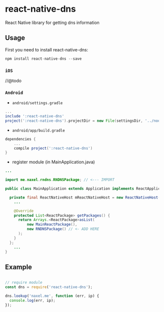 # react-native-dns

React Native library for getting dns information

## Usage

First you need to install react-native-dns:

```javascript
npm install react-native-dns --save
```

### `iOS`

//@todo

### `Android`

* `android/settings.gradle`

```gradle
...
include ':react-native-dns'
project(':react-native-dns').projectDir = new File(settingsDir, '../node_modules/react-native-dns/android')
```
* `android/app/build.gradle`

```gradle
dependencies {
	...
	compile project(':react-native-dns')
}
```

* register module (in MainApplication.java)

```java
...

import me.naxel.rndns.RNDNSPackage; // <--- IMPORT

public class MainApplication extends Application implements ReactApplication {

  private final ReactNativeHost mReactNativeHost = new ReactNativeHost(this) {
	...

    @Override
    protected List<ReactPackage> getPackages() {
      return Arrays.<ReactPackage>asList(
          new MainReactPackage(),
          new RNDNSPackage() // <- ADD HERE
      );
    }
  };
  	...
}
```

## Example

```javascript

// require module
const dns = require('react-native-dns');

dns.lookup('naxel.me', function (err, ip) {
  console.log(err, ip);
});

```
